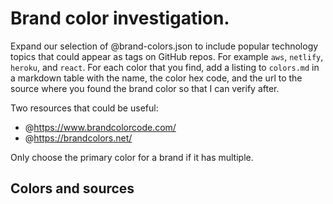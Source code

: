 # Brand color investigation.

Expand our selection of @brand-colors.json to include popular technology topics that could appear as tags on GitHub repos. For example `aws`, `netlify`, `heroku`, and `react`. For each color that you find, add a listing to `colors.md` in a markdown table with the name, the color hex code, and the url to the source where you found the brand color so that I can verify after.

Two resources that could be useful:

- @https://www.brandcolorcode.com/
- @https://brandcolors.net/

Only choose the primary color for a brand if it has multiple.

## Colors and sources
